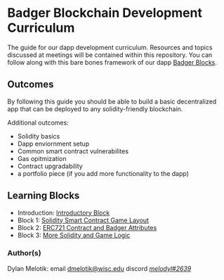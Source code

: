 # Badger Blockchain Development Curriculum
The guide for our dapp development curriculum. Resources and topics discussed at meetings will be contained within this repository. You can follow along with this bare bones framework of our dapp [Badger Blocks](https://github.com/badgerblockchain/badger-blocks).

## Outcomes
By following this guide you should be able to build a basic decentralized app that can be deployed to any solidity-friendly blockchain.  

Additional outcomes:  
- Solidity basics
- Dapp enviornment setup
- Common smart contract vulnerabilites
- Gas opitmization
- Contract upgradability
- a portfolio piece (if you add more functionality to the dapp)

## Learning Blocks
+ Introduction: [Introductory Block](https://github.com/badgerblockchain/development-guide/blob/main/introduction.md)
+ Block 1: [Solidity Smart Contract Game Layout](https://github.com/badgerblockchain/development-guide/blob/main/01-solidity-game-layout.md)
+ Block 2: [ERC721 Contract and Badger Attributes](https://github.com/badgerblockchain/development-guide/blob/main/02-erc721-badgers.md)
+ Block 3: [More Solidity and Game Logic](https://github.com/badgerblockchain/development-guide/blob/main/02-more-solidity.md)

### Author(s)
Dylan Melotik: email <dmelotik@wisc.edu> discord [*melodyl#2639*](https://discordapp.com/users/690685347616522293/)    
